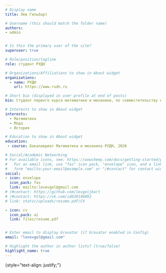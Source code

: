 ```yaml
---
# Display name
title: Лев Гельбарт

# Username (this should match the folder name)
authors:
- admin


# Is this the primary user of the site?
superuser: true

# Role/position/tagline
role: студент РУДН

# Organizations/Affiliations to show in About widget
organizations:
  - name: РУДН
    url: https://www.rudn.ru

# Short bio (displayed in user profile at end of posts)
bio: Cтудент первого курса математики и механики, по совместительству начинающий дизайнер.

# Interests to show in About widget
interests:
  - Математика
  - Мода
  - История

# Education to show in About widget
education:
 - course: Бакалавриат Математика и механика РУДН, 2026

# Social/Academic Networking
# For available icons, see: https://wowchemy.com/docs/getting-started/page-builder/#icons
#   For an email link, use "fas" icon pack, "envelope" icon, and a link in the
#   form "mailto:your-email@example.com" or "/#contact" for contact widget.
social:
- icon: envelope
  icon_pack: fas
  link: mailto:levevgel@gmail.com
# /#contact: https://github.com/levgeljbart
# /#contact: https://vk.com/id639146092
# link: static/uploads/resume.pdf/CV

- icon: cv
  icon_pack: ai
  link: files/resume.pdf


# Enter email to display Gravatar (if Gravatar enabled in Config)
email: "levevgel@gmail.com"

# Highlight the author in author lists? (true/false)
highlight_name: true
---
```

{style="text-align: justify;"}
